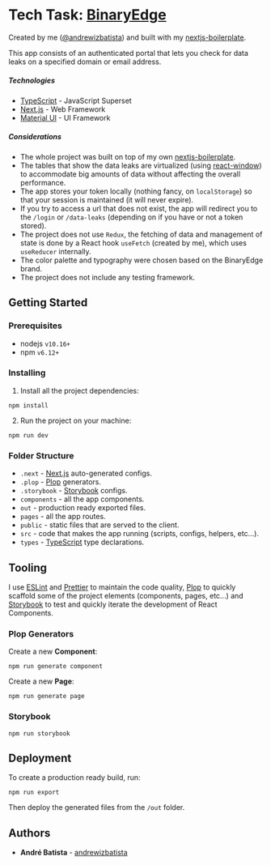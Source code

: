 # Tech Task: [BinaryEdge](https://www.binaryedge.io/)

Created by me ([@andrewizbatista](https://github.com/andrewizbatista)) and built with my [nextjs-boilerplate](https://github.com/andrewizbatista/nextjs-boilerplate).

This app consists of an authenticated portal that lets you check for data leaks on a specified domain or email address.

##### Technologies

- [TypeScript](https://www.typescriptlang.org/) - JavaScript Superset
- [Next.js](https://nextjs.org/) - Web Framework
- [Material UI](https://material-ui.com/) - UI Framework

##### Considerations

- The whole project was built on top of my own [nextjs-boilerplate](https://github.com/andrewizbatista/nextjs-boilerplate).
- The tables that show the data leaks are virtualized (using [react-window](https://github.com/bvaughn/react-window)) to accommodate big amounts of data without affecting the overall performance.
- The app stores your token locally (nothing fancy, on `localStorage`) so that your session is maintained (it will never expire).
- If you try to access a url that does not exist, the app will redirect you to the `/login` or `/data-leaks` (depending on if you have or not a token stored).
- The project does not use `Redux`, the fetching of data and management of state is done by a React hook `useFetch` (created by me), which uses `useReducer` internally.
- The color palette and typography were chosen based on the BinaryEdge brand.
- The project does not include any testing framework.

## Getting Started

### Prerequisites

- nodejs `v10.16+`
- npm `v6.12+`

### Installing

1. Install all the project dependencies:

```
npm install
```

2. Run the project on your machine:

```
npm run dev
```

### Folder Structure

- `.next` - [Next.js](https://nextjs.org/) auto-generated configs.
- `.plop` - [Plop](https://plopjs.com/) generators.
- `.storybook` - [Storybook](https://storybook.js.org/) configs.
- `components` - all the app components.
- `out` - production ready exported files.
- `pages` - all the app routes.
- `public` - static files that are served to the client.
- `src` - code that makes the app running (scripts, configs, helpers, etc...).
- `types` - [TypeScript](https://www.typescriptlang.org/) type declarations.

## Tooling

I use [ESLint](https://eslint.org/) and [Prettier](https://prettier.io/) to maintain the code quality, [Plop](https://plopjs.com/) to quickly scaffold some of the project elements (components, pages, etc...) and [Storybook](https://storybook.js.org/) to test and quickly iterate the development of React Components.

### Plop Generators

Create a new **Component**:

```
npm run generate component
```

Create a new **Page**:

```
npm run generate page
```

### Storybook

```
npm run storybook
```

## Deployment

To create a production ready build, run:

```
npm run export
```

Then deploy the generated files from the `/out` folder.

## Authors

- **André Batista** - [andrewizbatista](https://github.com/andrewizbatista)
